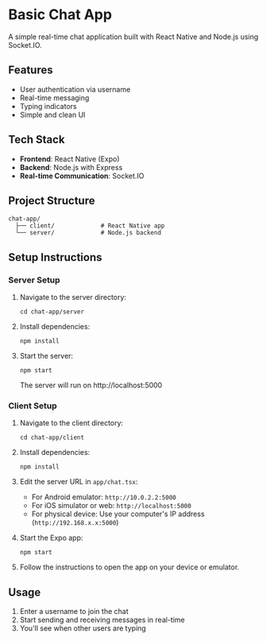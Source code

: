 # Basic Chat App

A simple real-time chat application built with React Native and Node.js using Socket.IO.

## Features

- User authentication via username
- Real-time messaging
- Typing indicators
- Simple and clean UI

## Tech Stack

- **Frontend**: React Native (Expo)
- **Backend**: Node.js with Express
- **Real-time Communication**: Socket.IO

## Project Structure

```
chat-app/
  ├── client/             # React Native app
  └── server/             # Node.js backend
```

## Setup Instructions

### Server Setup

1. Navigate to the server directory:
   ```
   cd chat-app/server
   ```

2. Install dependencies:
   ```
   npm install
   ```

3. Start the server:
   ```
   npm start
   ```
   The server will run on http://localhost:5000

### Client Setup

1. Navigate to the client directory:
   ```
   cd chat-app/client
   ```

2. Install dependencies:
   ```
   npm install
   ```

3. Edit the server URL in `app/chat.tsx`:
   - For Android emulator: `http://10.0.2.2:5000`
   - For iOS simulator or web: `http://localhost:5000`
   - For physical device: Use your computer's IP address (`http://192.168.x.x:5000`)

4. Start the Expo app:
   ```
   npm start
   ```

5. Follow the instructions to open the app on your device or emulator.

## Usage

1. Enter a username to join the chat
2. Start sending and receiving messages in real-time
3. You'll see when other users are typing 